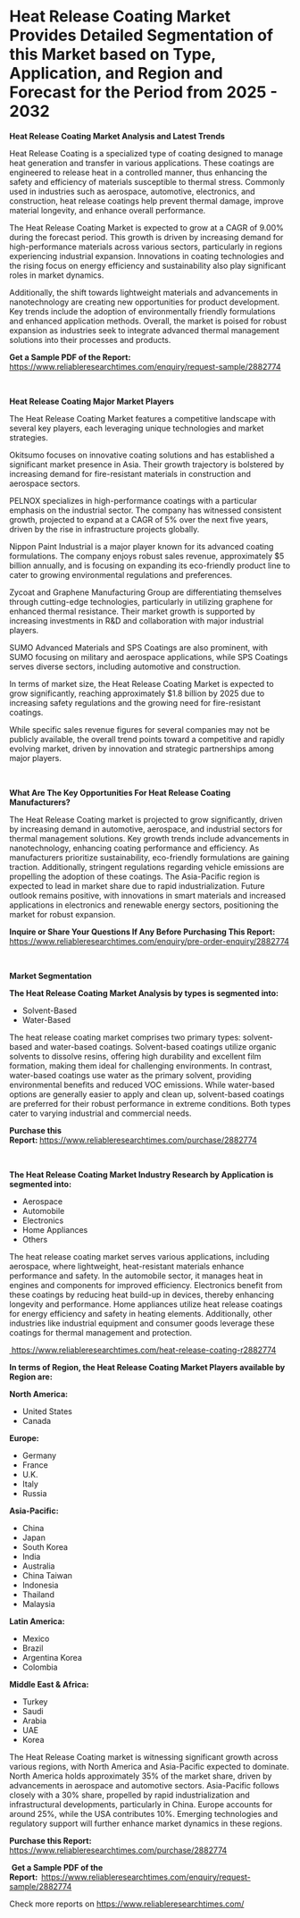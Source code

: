 <p><h1>Heat Release Coating Market Provides Detailed Segmentation of this Market based on Type, Application, and Region and Forecast for the Period from 2025 - 2032</h1></p><p><strong>Heat Release Coating Market Analysis and Latest Trends</strong></p>
<p><p>Heat Release Coating is a specialized type of coating designed to manage heat generation and transfer in various applications. These coatings are engineered to release heat in a controlled manner, thus enhancing the safety and efficiency of materials susceptible to thermal stress. Commonly used in industries such as aerospace, automotive, electronics, and construction, heat release coatings help prevent thermal damage, improve material longevity, and enhance overall performance.</p><p>The Heat Release Coating Market is expected to grow at a CAGR of 9.00% during the forecast period. This growth is driven by increasing demand for high-performance materials across various sectors, particularly in regions experiencing industrial expansion. Innovations in coating technologies and the rising focus on energy efficiency and sustainability also play significant roles in market dynamics. </p><p>Additionally, the shift towards lightweight materials and advancements in nanotechnology are creating new opportunities for product development. Key trends include the adoption of environmentally friendly formulations and enhanced application methods. Overall, the market is poised for robust expansion as industries seek to integrate advanced thermal management solutions into their processes and products.</p></p>
<p><strong>Get a Sample PDF of the Report:&nbsp;</strong> <a href="https://www.reliableresearchtimes.com/enquiry/request-sample/2882774?utm_campaign=2209&utm_medium=2&utm_source=Github&utm_content=ia&utm_term=13032025&utm_id=heat-release-coating">https://www.reliableresearchtimes.com/enquiry/request-sample/2882774</a></p>
<p>&nbsp;</p>
<p><strong>Heat Release Coating Major Market Players</strong></p>
<p><p>The Heat Release Coating Market features a competitive landscape with several key players, each leveraging unique technologies and market strategies. </p><p>Okitsumo focuses on innovative coating solutions and has established a significant market presence in Asia. Their growth trajectory is bolstered by increasing demand for fire-resistant materials in construction and aerospace sectors.</p><p>PELNOX specializes in high-performance coatings with a particular emphasis on the industrial sector. The company has witnessed consistent growth, projected to expand at a CAGR of 5% over the next five years, driven by the rise in infrastructure projects globally.</p><p>Nippon Paint Industrial is a major player known for its advanced coating formulations. The company enjoys robust sales revenue, approximately $5 billion annually, and is focusing on expanding its eco-friendly product line to cater to growing environmental regulations and preferences.</p><p>Zycoat and Graphene Manufacturing Group are differentiating themselves through cutting-edge technologies, particularly in utilizing graphene for enhanced thermal resistance. Their market growth is supported by increasing investments in R&D and collaboration with major industrial players.</p><p>SUMO Advanced Materials and SPS Coatings are also prominent, with SUMO focusing on military and aerospace applications, while SPS Coatings serves diverse sectors, including automotive and construction.</p><p>In terms of market size, the Heat Release Coating Market is expected to grow significantly, reaching approximately $1.8 billion by 2025 due to increasing safety regulations and the growing need for fire-resistant coatings.</p><p>While specific sales revenue figures for several companies may not be publicly available, the overall trend points toward a competitive and rapidly evolving market, driven by innovation and strategic partnerships among major players.</p></p>
<p>&nbsp;</p>
<p><strong>What Are The Key Opportunities For Heat Release Coating Manufacturers?</strong></p>
<p><p>The Heat Release Coating market is projected to grow significantly, driven by increasing demand in automotive, aerospace, and industrial sectors for thermal management solutions. Key growth trends include advancements in nanotechnology, enhancing coating performance and efficiency. As manufacturers prioritize sustainability, eco-friendly formulations are gaining traction. Additionally, stringent regulations regarding vehicle emissions are propelling the adoption of these coatings. The Asia-Pacific region is expected to lead in market share due to rapid industrialization. Future outlook remains positive, with innovations in smart materials and increased applications in electronics and renewable energy sectors, positioning the market for robust expansion.</p></p>
<p><strong>Inquire or Share Your Questions If Any Before Purchasing This Report:</strong> <a href="https://www.reliableresearchtimes.com/enquiry/pre-order-enquiry/2882774?utm_campaign=2209&utm_medium=2&utm_source=Github&utm_content=ia&utm_term=13032025&utm_id=heat-release-coating">https://www.reliableresearchtimes.com/enquiry/pre-order-enquiry/2882774</a></p>
<p>&nbsp;</p>
<p><strong>Market Segmentation</strong></p>
<p><strong>The Heat Release Coating Market Analysis by types is segmented into:</strong></p>
<p><ul><li>Solvent-Based</li><li>Water-Based</li></ul></p>
<p><p>The heat release coating market comprises two primary types: solvent-based and water-based coatings. Solvent-based coatings utilize organic solvents to dissolve resins, offering high durability and excellent film formation, making them ideal for challenging environments. In contrast, water-based coatings use water as the primary solvent, providing environmental benefits and reduced VOC emissions. While water-based options are generally easier to apply and clean up, solvent-based coatings are preferred for their robust performance in extreme conditions. Both types cater to varying industrial and commercial needs.</p></p>
<p><strong>Purchase this Report:&nbsp;</strong><a href="https://www.reliableresearchtimes.com/purchase/2882774?utm_campaign=2209&utm_medium=2&utm_source=Github&utm_content=ia&utm_term=13032025&utm_id=heat-release-coating">https://www.reliableresearchtimes.com/purchase/2882774</a></p>
<p>&nbsp;</p>
<p><strong>The Heat Release Coating Market Industry Research by Application is segmented into:</strong></p>
<p><ul><li>Aerospace</li><li>Automobile</li><li>Electronics</li><li>Home Appliances</li><li>Others</li></ul></p>
<p><p>The heat release coating market serves various applications, including aerospace, where lightweight, heat-resistant materials enhance performance and safety. In the automobile sector, it manages heat in engines and components for improved efficiency. Electronics benefit from these coatings by reducing heat build-up in devices, thereby enhancing longevity and performance. Home appliances utilize heat release coatings for energy efficiency and safety in heating elements. Additionally, other industries like industrial equipment and consumer goods leverage these coatings for thermal management and protection.</p></p>
<p><a href="https://www.reliableresearchtimes.com/heat-release-coating-r2882774?utm_campaign=2209&utm_medium=2&utm_source=Github&utm_content=ia&utm_term=13032025&utm_id=heat-release-coating">&nbsp;https://www.reliableresearchtimes.com/heat-release-coating-r2882774</a></p>
<p><strong>In terms of Region, the Heat Release Coating Market Players available by Region are:</strong></p>
<p>
    <p> <strong> North America: </strong>
        <ul>
            <li>United States</li>
            <li>Canada</li>
        </ul>
        </p> 
    <p> <strong> Europe: </strong>
        <ul>
            <li>Germany</li>
            <li>France</li>
            <li>U.K.</li>
            <li>Italy</li>
            <li>Russia</li>
        </ul>
        </p> 
    <p> <strong> Asia-Pacific: </strong>
        <ul>
            <li>China</li>
            <li>Japan</li>
            <li>South Korea</li>
            <li>India</li>
            <li>Australia</li>
            <li>China Taiwan</li>
            <li>Indonesia</li>
            <li>Thailand</li>
            <li>Malaysia</li>
        </ul>
        </p> 
    <p> <strong> Latin America: </strong>
        <ul>
            <li>Mexico</li>
            <li>Brazil</li>
            <li>Argentina Korea</li>
            <li>Colombia</li>
        </ul>
        </p> 
    <p> <strong> Middle East & Africa: </strong>
        <ul>
            <li>Turkey</li>
            <li>Saudi</li>
            <li>Arabia</li>
            <li>UAE</li>
            <li>Korea</li>
        </ul>
    </p>
    </p>
<p><p>The Heat Release Coating market is witnessing significant growth across various regions, with North America and Asia-Pacific expected to dominate. North America holds approximately 35% of the market share, driven by advancements in aerospace and automotive sectors. Asia-Pacific follows closely with a 30% share, propelled by rapid industrialization and infrastructural developments, particularly in China. Europe accounts for around 25%, while the USA contributes 10%. Emerging technologies and regulatory support will further enhance market dynamics in these regions.</p></p>
<p><strong>Purchase this Report: </strong><a href="https://www.reliableresearchtimes.com/purchase/2882774?utm_campaign=2209&utm_medium=2&utm_source=Github&utm_content=ia&utm_term=13032025&utm_id=heat-release-coating">https://www.reliableresearchtimes.com/purchase/2882774</a></p>
<p>&nbsp;<strong>Get a Sample PDF of the Report:&nbsp;&nbsp;</strong><a href="https://www.reliableresearchtimes.com/enquiry/request-sample/2882774?utm_campaign=2209&utm_medium=2&utm_source=Github&utm_content=ia&utm_term=13032025&utm_id=heat-release-coating">https://www.reliableresearchtimes.com/enquiry/request-sample/2882774</a></p>
<p><strong></strong></p>
<p>Check more reports on <a href="https://www.reliableresearchtimes.com/?utm_campaign=2209&utm_medium=2&utm_source=Github&utm_content=ia&utm_term=13032025&utm_id=heat-release-coating">https://www.reliableresearchtimes.com/</a></p>